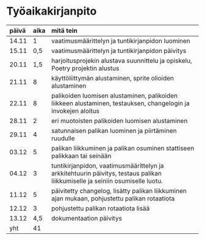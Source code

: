 # Työaikakirjanpito

| päivä | aika | mitä tein |
| :---- | :--- | :-------- |
| 14.11 | 1 | vaatimusmäärittelyn ja tuntikirjanpidon luominen |
| 15.11 | 0,5 | vaatimusmäärittelyn ja tuntikirjanpidon päivitys |
| 20.11 | 1,5 | harjoitusprojekin alustava suunnittelu ja opiskelu, Poetry projektin alustus | 
| 21.11 | 8 | käyttöliittymän alustaminen, sprite olioiden alustaminen |
| 22.11 | 8 | palikoiden luomisen alustaminen, palikoiden liikkeen alustaminen, testauksen, changelogin ja  invokejen aloitus|
| 28.11 | 2 | eri muotoisten palikoiden luomisen alustaminen
| 29.11 | 4 | satunnaisen palikan luominen ja piirtäminen ruudulle
| 03.12 | 5 | palikan liikkuminen ja palikan osuminen stattiseen palikkaan tai seinään
| 04.12 | 3 | tuntikirjanpidon, vaatimusmäärittelyn ja arkkitehtuurin päivitys, testaus palikan liikkumiselle ja seiniin osumiselle luotu.
| 11.12 | 5 | päivitetty changelog, lisätty palikan liikkuminen ajan mukaan, pohjustettu palikan rotaatiota
| 12.12 | 3 | pohjustettu palikan rotaatiota lisää
| 13.12 | 4,5 | dokumentaation päivitys
| yht | 41 | |
